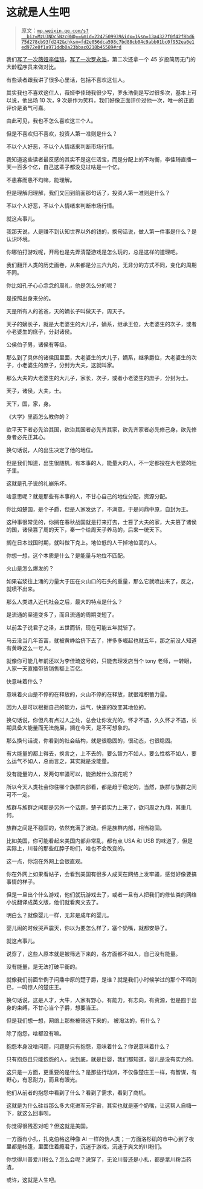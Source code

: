 # 这就是人生吧

> 原文：[`mp.weixin.qq.com/s?__biz=MzU3NDc5Nzc0NQ==&mid=2247509939&idx=1&sn=13a4327f0f42f8bd675d278cb93fd242&chksm=fd2e056dca598c7bd88cb04c9abb01bc0f952ea0e1ed972e0f1a971ddb0a23bbac0218b45589#rd`](http://mp.weixin.qq.com/s?__biz=MzU3NDc5Nzc0NQ==&mid=2247509939&idx=1&sn=13a4327f0f42f8bd675d278cb93fd242&chksm=fd2e056dca598c7bd88cb04c9abb01bc0f952ea0e1ed972e0f1a971ddb0a23bbac0218b45589#rd)

我们[写了一次薇娅李佳琦](http://mp.weixin.qq.com/s?__biz=MzU3NDc5Nzc0NQ==&mid=2247509656&idx=1&sn=03b91529ffc9c391b29341bdab378765&chksm=fd2e0446ca598d50bbe673767f8754a5091e20937eb8a45558251dd616c463e7806a85008054&scene=21#wechat_redirect)，[写了一次罗永浩](http://mp.weixin.qq.com/s?__biz=MzU3NDc5Nzc0NQ==&mid=2247509884&idx=1&sn=de7ac5c738c8637e9c13d675cc90366d&chksm=fd2e05a2ca598cb4b92571ff197be3a8749861aeca6e1c8c2c5926e2e3b6ce132fcf8e02d2d2&scene=21#wechat_redirect)，第二次还拿一个 45 岁投简历无门的大龄程序员来做对比。

有些读者跟我讲了很多心里话，包括不喜欢这仨人。

其实我也不喜欢这仨人，薇娅李佳琦我很少写，罗永浩倒是写过很多次，基本上可以说，他出场 10 次，9 次是作为笑料，我们好像正面评价过他一次，唯一的正面评价是勇气可嘉。

由此可见，我也不怎么喜欢这三个人。

但是不喜欢归不喜欢，投资人第一准则是什么？ 

不以个人好恶，不以个人情绪来判断市场行情。

我知道这些读者最反感的其实不是这仨活宝，而是分配上的不均衡，李佳琦直播一天一百多个亿，自己这辈子都没见过啥是一个亿。

不患寡而患不均嘛，能理解。 

但是理解归理解，我们又回到前面那句话了，投资人第一准则是什么？ 

不以个人好恶，不以个人情绪来判断市场行情。

就这点事儿。 

我那天说，人是赚不到认知世界以外的钱的，换句话说，做人第一件事是什么？是认识环境。 

你哪怕打游戏呢，开局也是先弄清楚游戏是怎么玩的，总是这样的道理吧。

我们翻开人类的历史画卷，从来都是分三六九的，无非分的方式不同，变化的周期不同。 

你比如孔子心心念念的周礼，他是怎么分的呢？ 

是按照出身来分的。 

天是所有人的爸爸，天的嫡长子叫做天子，周天子。 

天子的嫡长子，就是大老婆生的大儿子，嫡系，继承王位，大老婆生的次子，或者小老婆生的庶子，分封诸侯。 

公侯伯子男，诸侯有等级。 

那么到了具体的诸侯国里面，大老婆生的大儿子，嫡系，继承爵位，大老婆生的次子，小老婆生的庶子，分封为大夫，这就叫家。 

那么大夫的大老婆生的大儿子，家长，次子，或者小老婆生的庶子，分封为士。 

天子，诸侯，大夫，士。 

天下，国，家，身。 

《大学》里面怎么教你的？

欲平天下者必先治其国，欲治其国者必先齐其家，欲先齐家者必先修己身，欲先修身者必先正其心。

换句话说，人的出生决定了他的地位。 

但是我们知道，出生很随机，有本事的人，能量大的人，不一定都投在大老婆的肚子里。 

这就是孔子说的礼崩乐坏。 

啥意思呢？就是那些有本事的人，不甘心自己的地位分配，资源分配。

你比如楚国，是个子爵，但是人家发达了，不满意，于是问鼎中原，自封为王。 

这种事很常见的，你搁在春秋战国就是打来打去，士篡了大夫的家，大夫篡了诸侯的国，诸侯篡了周的天下，秦一个给周天子养马的，后来一统天下。 

搁在日本战国时期，就叫做下克上。地位低的人干掉地位高的人。 

你想一想，这个本质是什么？是能量与地位不匹配。 

火山是怎么爆发的？ 

如果岩浆往上涌的力量大于压在火山口的石头的重量，那么它就喷出来了，反之，就喷不出来。

那么人类进入近代社会之后，最大的特点是什么？ 

是流通的渠道变多了，而且流通的周期变短了。

以前孟子说君子之泽，五世而斩，现在可能五年就斩了。

马云没当几年首富，就被黄峥给挤下去了，拼多多崛起也就五年，那之前没人知道有黄峥这么一号人。 

就像你可能几年前还以为李佳琦这号的，只能去理发店当个 tony 老师，一转眼，人家一天直播带货销售额上百亿。

快意味着什么？ 

意味着火山是不停的在释放的，火山不停的在释放，就很难积蓄力量。 

因为人是可以根据自己的能力，运气，快速的改变其地位的。 

换句话说，你但凡有点过人之处，总会让你发光的，怀才不遇，久久怀才不遇，长期具备大能量而无法施展，搁在今天，是不可想象的。

那么换句话说，你看到的社会结构，就是很稳固的，很动态，也很稳固。 

有大能量的都上得去，换言之，上不去的，要么智力不如人，要么性格不如人，要么运气不如人，总而言之，其实就是没能量。 

没有能量的人，发两句牢骚可以，能掀起什么浪花呢？ 

所以今天人类社会你往哪个族群内部看，都是趋于稳定的，当然，族群与族群之间可不一定。 

族群与族群之间那是另外一个话题，楚子爵实力上来了，欲问周之九鼎，其重几何。

族群之间是不稳固的，依然充满了波动。但是族群内部，相当稳固。 

比如美国，你可能看起来美国内部非常乱，都有点 USA 和 USB 的味道了，但是实际上，川普的那些红脖子粉们，啥也不会改变的。 

这一点，你泡在外网上会很直观。 

你在外网上如果看帖子，会看到美国有很多人成天在网络上发牢骚，感觉好像要搞事情的样子。 

但是一旦出个什么游戏，他们就玩游戏去了，或者一旦有人把我们的修仙类的网络小说翻译成英文版，他们就看爽文去了。 

明白么？就像婴儿一样，无非是成年的婴儿。 

婴儿闹的时候哭声震天，你以为要怎么样了，塞个奶嘴，就都安静了。 

就这点事儿。

说穿了，这些人原本就是被筛选下来的，各方面都不如人，自己没有能量。 

没有能量，是无法打破平衡的。 

就像我们前面举例子问鼎中原的楚子爵，是谁？就是我们小时候学过的那个不鸣则已，一鸣惊人的楚庄王。

换句话说，这是人才，大牛，人家有野心，有能力，有志向，有资源，但是囿于出身的束缚，不甘心当个子爵，想要当王。 

但是我们想一想，网络上那些被筛选下来的， 被淘汰的，有什么？ 

除了抱怨，啥都没有嘛。

抱怨本身没啥问题，问题是只有抱怨，意味着什么？你说意味着什么？

只有抱怨且只能抱怨的人，说到底，就是巨婴，我们都知道，婴儿是没有实力的。

这只是一方面，更重要的是什么？是那些行动派，不仅像楚庄王一样，有智谋，有野心，有忍耐力，而且有眼光。

他们从前者的抱怨中看到了什么？看到了需求，看到了商机。

这就是为什么硅谷那么多大佬进军元宇宙，其实也就是塞个奶嘴，让这帮人自嗨一下，就这么回事呗。

你觉得很残忍对吧？但这就是美国。

一方面有小扎，扎克伯格这种像 AI 一样的伪人类；一方面洛杉矶的市中心到了夜里都是帐篷，里面住着瘾君子，沉迷于游戏，沉迷于爽文的川粉们。 

你觉得川普爱川粉么？怎么会呢？说穿了，无论川普还是小扎，都是拿川粉当药渣。 

或许，这就是人生吧。